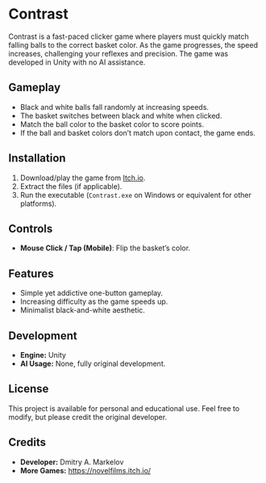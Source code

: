 # Contrast

Contrast is a fast-paced clicker game where players must quickly match falling balls to the correct basket color. As the game progresses, the speed increases, challenging your reflexes and precision. The game was developed in Unity with no AI assistance.

## Gameplay
- Black and white balls fall randomly at increasing speeds.
- The basket switches between black and white when clicked.
- Match the ball color to the basket color to score points.
- If the ball and basket colors don’t match upon contact, the game ends.

## Installation
1. Download/play the game from [Itch.io](https://novelfilms.itch.io/contrast).
2. Extract the files (if applicable).
3. Run the executable (`Contrast.exe` on Windows or equivalent for other platforms).

## Controls
- **Mouse Click / Tap (Mobile)**: Flip the basket’s color.

## Features
- Simple yet addictive one-button gameplay.
- Increasing difficulty as the game speeds up.
- Minimalist black-and-white aesthetic.

## Development
- **Engine:** Unity
- **AI Usage:** None, fully original development.

## License
This project is available for personal and educational use. Feel free to modify, but please credit the original developer.

## Credits
- **Developer:** Dmitry A. Markelov
- **More Games:** https://novelfilms.itch.io/

